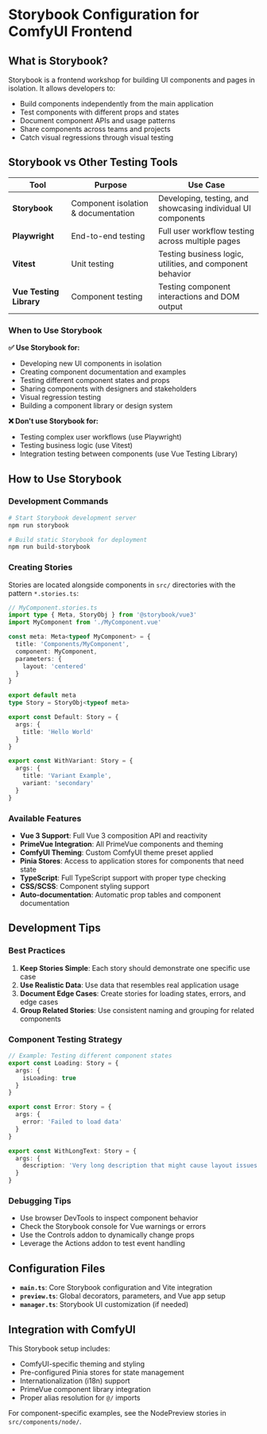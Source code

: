 # Storybook Configuration for ComfyUI Frontend

## What is Storybook?

Storybook is a frontend workshop for building UI components and pages in isolation. It allows developers to:

- Build components independently from the main application
- Test components with different props and states
- Document component APIs and usage patterns
- Share components across teams and projects
- Catch visual regressions through visual testing

## Storybook vs Other Testing Tools

| Tool | Purpose | Use Case |
|------|---------|----------|
| **Storybook** | Component isolation & documentation | Developing, testing, and showcasing individual UI components |
| **Playwright** | End-to-end testing | Full user workflow testing across multiple pages |
| **Vitest** | Unit testing | Testing business logic, utilities, and component behavior |
| **Vue Testing Library** | Component testing | Testing component interactions and DOM output |

### When to Use Storybook

**✅ Use Storybook for:**
- Developing new UI components in isolation
- Creating component documentation and examples
- Testing different component states and props
- Sharing components with designers and stakeholders
- Visual regression testing
- Building a component library or design system

**❌ Don't use Storybook for:**
- Testing complex user workflows (use Playwright)
- Testing business logic (use Vitest)
- Integration testing between components (use Vue Testing Library)

## How to Use Storybook

### Development Commands

```bash
# Start Storybook development server
npm run storybook

# Build static Storybook for deployment
npm run build-storybook
```

### Creating Stories

Stories are located alongside components in `src/` directories with the pattern `*.stories.ts`:

```typescript
// MyComponent.stories.ts
import type { Meta, StoryObj } from '@storybook/vue3'
import MyComponent from './MyComponent.vue'

const meta: Meta<typeof MyComponent> = {
  title: 'Components/MyComponent',
  component: MyComponent,
  parameters: {
    layout: 'centered'
  }
}

export default meta
type Story = StoryObj<typeof meta>

export const Default: Story = {
  args: {
    title: 'Hello World'
  }
}

export const WithVariant: Story = {
  args: {
    title: 'Variant Example',
    variant: 'secondary'
  }
}
```

### Available Features

- **Vue 3 Support**: Full Vue 3 composition API and reactivity
- **PrimeVue Integration**: All PrimeVue components and theming
- **ComfyUI Theming**: Custom ComfyUI theme preset applied
- **Pinia Stores**: Access to application stores for components that need state
- **TypeScript**: Full TypeScript support with proper type checking
- **CSS/SCSS**: Component styling support
- **Auto-documentation**: Automatic prop tables and component documentation

## Development Tips

### Best Practices

1. **Keep Stories Simple**: Each story should demonstrate one specific use case
2. **Use Realistic Data**: Use data that resembles real application usage
3. **Document Edge Cases**: Create stories for loading states, errors, and edge cases
4. **Group Related Stories**: Use consistent naming and grouping for related components

### Component Testing Strategy

```typescript
// Example: Testing different component states
export const Loading: Story = {
  args: {
    isLoading: true
  }
}

export const Error: Story = {
  args: {
    error: 'Failed to load data'
  }
}

export const WithLongText: Story = {
  args: {
    description: 'Very long description that might cause layout issues...'
  }
}
```

### Debugging Tips

- Use browser DevTools to inspect component behavior
- Check the Storybook console for Vue warnings or errors
- Use the Controls addon to dynamically change props
- Leverage the Actions addon to test event handling

## Configuration Files

- **`main.ts`**: Core Storybook configuration and Vite integration
- **`preview.ts`**: Global decorators, parameters, and Vue app setup
- **`manager.ts`**: Storybook UI customization (if needed)

## Integration with ComfyUI

This Storybook setup includes:

- ComfyUI-specific theming and styling
- Pre-configured Pinia stores for state management
- Internationalization (i18n) support
- PrimeVue component library integration
- Proper alias resolution for `@/` imports

For component-specific examples, see the NodePreview stories in `src/components/node/`.